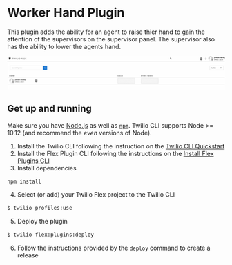 # Worker Hand Plugin
This plugin adds the ability for an agent to raise thier hand to gain the attention of the supervisors on the supervisor panel. The supervisor also has the ability to lower the agents hand.

![](./img/supervisor.gif)

## Get up and running
Make sure you have [Node.js](https://nodejs.org) as well as [`npm`](https://npmjs.com). Twilio CLI supports Node >= 10.12 (and recommend the _even_ versions of Node).

1. Install the Twilio CLI following the instruction on the [Twilio CLI Quickstart
](https://www.twilio.com/docs/twilio-cli/quickstart)
2. Install the Flex Plugin CLI following the instructions on the [Install Flex Plugins CLI
](https://www.twilio.com/docs/flex/developer/plugins/cli/install)
3. Install dependencies 
```bash
npm install 
```
4. Select (or add) your Twilio Flex project to the Twilio CLI 
```bash
$ twilio profiles:use
```
5. Deploy the plugin 
```bash 
$ twilio flex:plugins:deploy 
```
6. Follow the instructions provided by the `deploy` command to create a release
